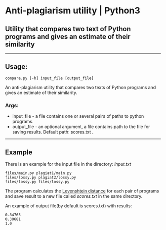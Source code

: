 # Anti-plagiarism utility | Python3
## Utility that compares two text of Python programs and gives an estimate of their similarity
_____________________

## Usage:
```
compare.py [-h] input_file [output_file]
```
An anti-plagiarism utility that compares two texts of Python programs and gives an estimate of their similarity.

### Args:
  - input_file   - a file contains one or several pairs of paths to python programs.
  - output_file  - an optional argument, a file contains path to the file for saving results. Default path: scores.txt .

_________________
## Example
There is an example for the input file in the directory: _input.txt_

```
files/main.py plagiat1/main.py
files/lossy.py plagiat2/lossy.py
files/lossy.py files/lossy.py
```


The program calculates the [Levenshtein distance](https://en.wikipedia.org/wiki/Levenshtein_distance) for each pair of programs and save result to a new file called _scores.txt_ in the same directory.

An example of output file(by default is scores.txt) with results:
```
0.84765
0.30681
1.0
```
